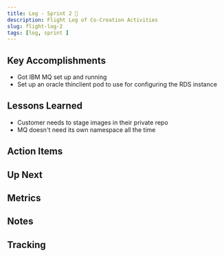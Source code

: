 ```yaml
---
title: Log - Sprint 2 🛫
description: Flight Log of Co-Creation Activities
slug: flight-log-2
tags: [log, sprint ]
---
```


## Key Accomplishments

- Got IBM MQ set up and running
- Set up an oracle thinclient pod to use for configuring the RDS instance

## Lessons Learned

- Customer needs to stage images in their private repo
- MQ doesn't need its own namespace all the time


## Action Items


## Up Next

## Metrics


## Notes




## Tracking
